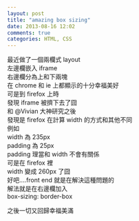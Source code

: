 ```yaml
---
layout: post
title: "amazing box sizing"
date: 2013-08-16 12:02
comments: true
categories: HTML, CSS 
---
```


最近做了一個兩欄式 layout  
左邊欄嵌入 iframe  
右邊欄分為上和下兩塊  
在 chrome 和 ie 上都顯示的十分幸福美好  
可是到 firefox 上時  
發現 iframe 被擠下去了囧  
和 @Vivian 大神研究之後  
發現是 firefox 在計算 width 的方式和其他不同  
例如  
width 為 235px  
padding 為 25px  
padding 理當和 width 不會有關係  
可是在 firefox 裡  
width 變成 260px 了囧  
好吧....front end 就是在解決這種問題的  
解法就是在右邊欄加入  
box-sizing: border-box  

之後一切又回歸幸福美滿  
